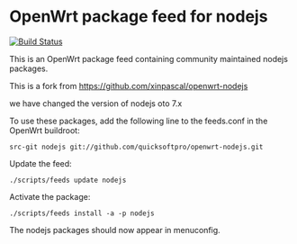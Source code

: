 OpenWrt package feed for nodejs
=====

[![Build Status](https://travis-ci.org/quicksoftpro/openwrt-nodejs.svg?branch=master)](https://travis-ci.org/quicksoftpro/openwrt-nodejs)

This is an OpenWrt package feed containing community maintained nodejs packages.

This is a fork from https://github.com/xinpascal/openwrt-nodejs

we have changed the version of nodejs oto 7.x

To use these packages, add the following line to the feeds.conf
in the OpenWrt buildroot:

	src-git nodejs git://github.com/quicksoftpro/openwrt-nodejs.git
  
Update the feed:

	./scripts/feeds update nodejs 
  
Activate the package:

	./scripts/feeds install -a -p nodejs
  
The nodejs packages should now appear in menuconfig.


